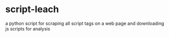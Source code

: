 # script-leach
a python script for scraping all script tags on a web page and downloading js scripts for analysis 
